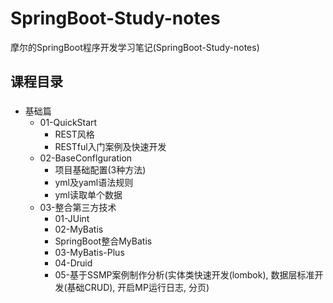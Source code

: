 # SpringBoot-Study-notes
摩尔的SpringBoot程序开发学习笔记(SpringBoot-Study-notes)

## 课程目录
###
- 基础篇
  - 01-QuickStart
    - REST风格
    - RESTful入门案例及快速开发
  - 02-BaseConflguration
    - 项目基础配置(3种方法)
    - yml及yaml语法规则
    - yml读取单个数据
  - 03-整合第三方技术
    - 01-JUint
    - 02-MyBatis
    - SpringBoot整合MyBatis
    - 03-MyBatis-Plus
    - 04-Druid
    - 05-基于SSMP案例制作分析(实体类快速开发(lombok), 数据层标准开发(基础CRUD), 开启MP运行日志, 分页)